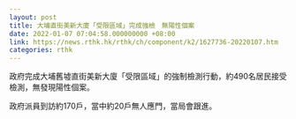 ```yaml
---
layout: post
title: 大埔直街美新大廈「受限區域」完成強檢　無陽性個案
date: 2022-01-07 07:04:58.000000000 +08:00
link: https://news.rthk.hk/rthk/ch/component/k2/1627736-20220107.htm
categories: rthk
---
```


政府完成大埔舊墟直街美新大廈「受限區域」的強制檢測行動，約490名居民接受檢測，無發現陽性個案。
  
政府派員到訪約170戶，當中約20戶無人應門，當局會跟進。
